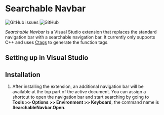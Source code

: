 # Searchable Navbar
![GitHub issues](https://img.shields.io/github/issues/aranhil/SearchableNavbar)
![GitHub](https://img.shields.io/github/license/aranhil/SearchableNavbar)

*Searchable Navbar* is a Visual Studio extension that replaces the standard navigation bar with a searchable navigation bar. It currently only supports C++ and uses [Ctags](https://github.com/universal-ctags/ctags) to generate the function tags.

## Setting up in Visual Studio
## Installation
1. After installing the extension, an additional navigation bar will be available at the top part of the active document. You can assign a shortcut to open the navigation bar and start searching by going to **Tools >> Options >> Environment >> Keyboard**, the command name is **SearchableNavbar.Open**.
